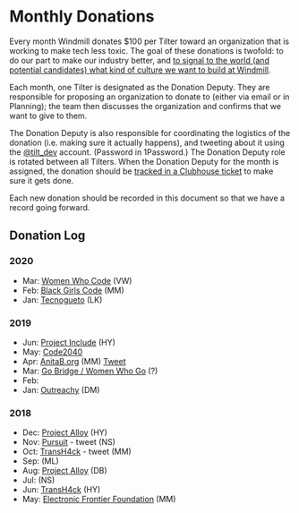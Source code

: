 # Monthly Donations

Every month Windmill donates $100 per Tilter toward an organization that is working to make tech less toxic. The goal of these donations is twofold: to do our part to make our industry better, and [to signal to the world (and potential candidates) what kind of culture we want to build at Windmill](https://twitter.com/dbentley/status/1196853652444499968).

Each month, one Tilter is designated as the Donation Deputy. They are responsible for proposing an organization to donate to (either via email or in Planning); the team then discusses the organization and confirms that we want to give to them.

The Donation Deputy is also responsible for coordinating the logistics of the donation (i.e. making sure it actually happens), and tweeting about it using the [@tilt_dev](https://twitter.com/tilt_dev) account. (Password in 1Password.) The Donation Deputy role is rotated between all Tilters. When the Donation Deputy for the month is assigned, the donation should be [tracked in a Clubhouse ticket](https://app.clubhouse.io/windmill/stories/new?template_id=5e6a6244-cc45-4cd2-a3ba-8ac4139a692a) to make sure it gets done.

Each new donation should be recorded in this document so that we have a record going forward.

## Donation Log

### 2020
* Mar: [Women Who Code](https://www.womenwhocode.com/) (VW)
* Feb: [Black Girls Code](http://www.blackgirlscode.com/) (MM)
* Jan: [Tecnogueto](http://www.tecnogueto.com.br/) (LK)

### 2019
* Jun: [Project Include](https://projectinclude.org/) (HY)
* May: [Code2040](http://www.code2040.org/)
* Apr: [AnitaB.org](https://anitab.org/) (MM) [Tweet](https://twitter.com/tilt_dev/status/1124073397036683264)
* Mar: [Go Bridge / Women Who Go](https://www.womenwhogo.org/) (?)
* Feb: 
* Jan: [Outreachy](https://www.outreachy.org/) (DM)

### 2018
* Dec: [Project Alloy](https://www.projectalloy.org/) (HY)
* Nov: [Pursuit](https://www.pursuit.org/) - tweet (NS)
* Oct: [TransH4ck](http://www.transhack.org/) - tweet (MM) 
* Sep: (ML) 
* Aug: [Project Alloy](https://www.projectalloy.org/) (DB)
* Jul: (NS)
* Jun: [TransH4ck](http://www.transhack.org/) (HY)
* May: [Electronic Frontier Foundation](https://www.eff.org/) (MM)
